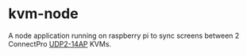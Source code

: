 # kvm-node

A node application running on raspberry pi to sync screens between 2 ConnectPro [UDP2-14AP](https://connectpro.com/product/udp2-14ap-kit-4-port-usb-dual-displayport-kvm-switch/?v=7516fd43adaa) KVMs.
